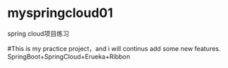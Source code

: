 # myspringcloud01
spring cloud项目练习

#This is my practice project，and i will continus add some new features.
SpringBoot+SpringCloud+Erueka+Ribbon
